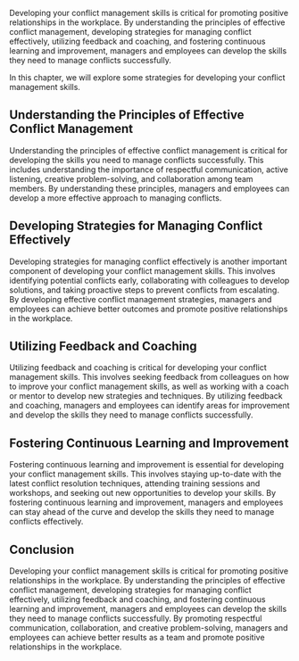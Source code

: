 
Developing your conflict management skills is critical for promoting positive relationships in the workplace. By understanding the principles of effective conflict management, developing strategies for managing conflict effectively, utilizing feedback and coaching, and fostering continuous learning and improvement, managers and employees can develop the skills they need to manage conflicts successfully.

In this chapter, we will explore some strategies for developing your conflict management skills.

Understanding the Principles of Effective Conflict Management
-------------------------------------------------------------

Understanding the principles of effective conflict management is critical for developing the skills you need to manage conflicts successfully. This includes understanding the importance of respectful communication, active listening, creative problem-solving, and collaboration among team members. By understanding these principles, managers and employees can develop a more effective approach to managing conflicts.

Developing Strategies for Managing Conflict Effectively
-------------------------------------------------------

Developing strategies for managing conflict effectively is another important component of developing your conflict management skills. This involves identifying potential conflicts early, collaborating with colleagues to develop solutions, and taking proactive steps to prevent conflicts from escalating. By developing effective conflict management strategies, managers and employees can achieve better outcomes and promote positive relationships in the workplace.

Utilizing Feedback and Coaching
-------------------------------

Utilizing feedback and coaching is critical for developing your conflict management skills. This involves seeking feedback from colleagues on how to improve your conflict management skills, as well as working with a coach or mentor to develop new strategies and techniques. By utilizing feedback and coaching, managers and employees can identify areas for improvement and develop the skills they need to manage conflicts successfully.

Fostering Continuous Learning and Improvement
---------------------------------------------

Fostering continuous learning and improvement is essential for developing your conflict management skills. This involves staying up-to-date with the latest conflict resolution techniques, attending training sessions and workshops, and seeking out new opportunities to develop your skills. By fostering continuous learning and improvement, managers and employees can stay ahead of the curve and develop the skills they need to manage conflicts effectively.

Conclusion
----------

Developing your conflict management skills is critical for promoting positive relationships in the workplace. By understanding the principles of effective conflict management, developing strategies for managing conflict effectively, utilizing feedback and coaching, and fostering continuous learning and improvement, managers and employees can develop the skills they need to manage conflicts successfully. By promoting respectful communication, collaboration, and creative problem-solving, managers and employees can achieve better results as a team and promote positive relationships in the workplace.
